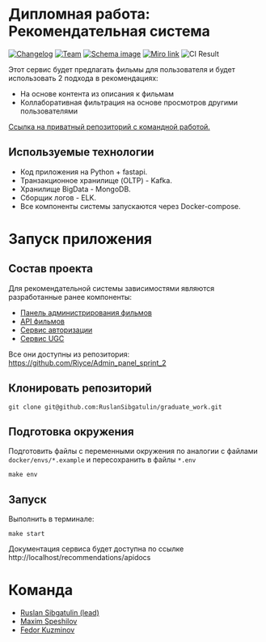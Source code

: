 # Дипломная работа: Рекомендательная система
[![Changelog](https://img.shields.io/badge/Changelog-<COLOR>.svg)](./CHANGELOG.md)
[![Team](https://img.shields.io/badge/Our-Team-<COLOR>.svg)](#команда)
[![Schema image](https://img.shields.io/badge/Architecture-<COLOR>.svg)](./schema.jpg)
[![Miro link](https://img.shields.io/badge/Miro-<COLOR>.svg)](https://miro.com/app/board/uXjVPcE9oCc=/)
![CI Result](https://github.com/RuslanSibgatulin/graduate_work/actions/workflows/python.yml/badge.svg)


Этот сервис будет предлагать фильмы для пользователя и будет использовать 2 подхода в рекомендациях:
- На основе контента из описания к фильмам
- Коллаборативная фильтрация на основе просмотров другими пользователями 


[Ссылка на приватный репозиторий с командной работой.](https://github.com/RuslanSibgatulin/graduate_work)


## Используемые технологии
- Код приложения на Python + fastapi.
- Транзакционное хранилище (OLTP) - Kafka.
- Хранилище BigData - MongoDB.
- Сборщик логов - ELK.
- Все компоненты системы запускаются через Docker-compose.

# Запуск приложения
## Состав проекта
Для рекомендательной системы зависимостями являются разработанные ранее компоненты:

- [Панель администрирования фильмов](http://localhost/admin)
- [API фильмов](http://localhost/api/apidocs)
- [Сервис авторизации](http://localhost/auth/apidocs/)
- [Сервис UGC](http://localhost/ugc/apidocs)

Все они доступны из репозитория: https://github.com/Riyce/Admin_panel_sprint_2


## Клонировать репозиторий
    git clone git@github.com:RuslanSibgatulin/graduate_work.git

## Подготовка окружения

Подготовить файлы с переменными окружения по аналогии с файлами `docker/envs/*.example` и пересохранить в файлы `*.env`
    
    make env


## Запуск
Выполнить в терминале:

    make start

Документация сервиса будет доступна по ссылке http://localhost/recommendations/apidocs

# Команда
- [Ruslan Sibgatulin (lead)](https://github.com/RuslanSibgatulin)
- [Maxim Speshilov](https://github.com/paaanic)
- [Fedor Kuzminov](https://github.com/Riyce)